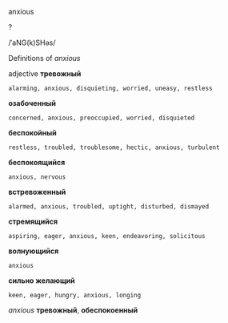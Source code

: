 anxious

?

/ˈaNG(k)SHəs/

Definitions of _anxious_

adjective
**тревожный**

    alarming, anxious, disquieting, worried, uneasy, restless
**озабоченный**

    concerned, anxious, preoccupied, worried, disquieted
**беспокойный**

    restless, troubled, troublesome, hectic, anxious, turbulent
**беспокоящийся**

    anxious, nervous
**встревоженный**

    alarmed, anxious, troubled, uptight, disturbed, dismayed
**стремящийся**

    aspiring, eager, anxious, keen, endeavoring, solicitous
**волнующийся**

    anxious
**сильно желающий**

    keen, eager, hungry, anxious, longing

_anxious_
**тревожный**, **обеспокоенный**